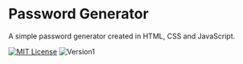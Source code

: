 
# Password Generator

A simple password generator created in HTML, CSS and JavaScript.

[![MIT License](https://img.shields.io/badge/License-MIT-green.svg)](https://opensource.org/license/mit/) ![Version1](https://img.shields.io/badge/Version-1.0-blue.svg)
